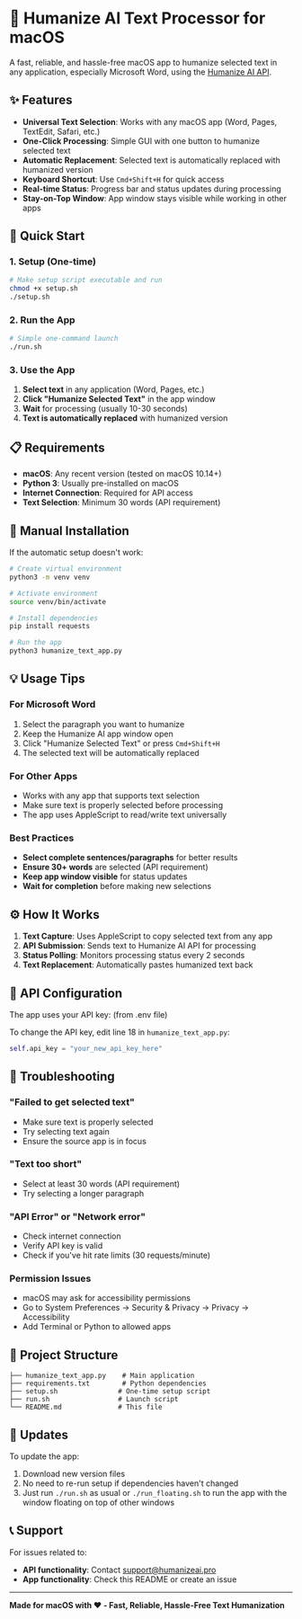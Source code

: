 # 🤖 Humanize AI Text Processor for macOS

A fast, reliable, and hassle-free macOS app to humanize selected text in any application, especially Microsoft Word, using the [Humanize AI API](https://docs.humanizeai.pro/).

## ✨ Features

- **Universal Text Selection**: Works with any macOS app (Word, Pages, TextEdit, Safari, etc.)
- **One-Click Processing**: Simple GUI with one button to humanize selected text
- **Automatic Replacement**: Selected text is automatically replaced with humanized version
- **Keyboard Shortcut**: Use `Cmd+Shift+H` for quick access
- **Real-time Status**: Progress bar and status updates during processing
- **Stay-on-Top Window**: App window stays visible while working in other apps

## 🚀 Quick Start

### 1. Setup (One-time)

```bash
# Make setup script executable and run
chmod +x setup.sh
./setup.sh
```

### 2. Run the App

```bash
# Simple one-command launch
./run.sh
```

### 3. Use the App

1. **Select text** in any application (Word, Pages, etc.)
2. **Click "Humanize Selected Text"** in the app window
3. **Wait** for processing (usually 10-30 seconds)
4. **Text is automatically replaced** with humanized version

## 📋 Requirements

- **macOS**: Any recent version (tested on macOS 10.14+)
- **Python 3**: Usually pre-installed on macOS
- **Internet Connection**: Required for API access
- **Text Selection**: Minimum 30 words (API requirement)

## 🔧 Manual Installation

If the automatic setup doesn't work:

```bash
# Create virtual environment
python3 -m venv venv

# Activate environment
source venv/bin/activate

# Install dependencies
pip install requests

# Run the app
python3 humanize_text_app.py
```

## 💡 Usage Tips

### For Microsoft Word

1. Select the paragraph you want to humanize
2. Keep the Humanize AI app window open
3. Click "Humanize Selected Text" or press `Cmd+Shift+H`
4. The selected text will be automatically replaced

### For Other Apps

- Works with any app that supports text selection
- Make sure text is properly selected before processing
- The app uses AppleScript to read/write text universally

### Best Practices

- **Select complete sentences/paragraphs** for better results
- **Ensure 30+ words** are selected (API requirement)
- **Keep app window visible** for status updates
- **Wait for completion** before making new selections

## ⚙️ How It Works

1. **Text Capture**: Uses AppleScript to copy selected text from any app
2. **API Submission**: Sends text to Humanize AI API for processing
3. **Status Polling**: Monitors processing status every 2 seconds
4. **Text Replacement**: Automatically pastes humanized text back

## 🔐 API Configuration

The app uses your API key: (from .env file)

To change the API key, edit line 18 in `humanize_text_app.py`:

```python
self.api_key = "your_new_api_key_here"
```

## 🚨 Troubleshooting

### "Failed to get selected text"

- Make sure text is properly selected
- Try selecting text again
- Ensure the source app is in focus

### "Text too short"

- Select at least 30 words (API requirement)
- Try selecting a longer paragraph

### "API Error" or "Network error"

- Check internet connection
- Verify API key is valid
- Check if you've hit rate limits (30 requests/minute)

### Permission Issues

- macOS may ask for accessibility permissions
- Go to System Preferences → Security & Privacy → Privacy → Accessibility
- Add Terminal or Python to allowed apps

## 📁 Project Structure

```
├── humanize_text_app.py    # Main application
├── requirements.txt        # Python dependencies
├── setup.sh               # One-time setup script
├── run.sh                 # Launch script
└── README.md              # This file
```

## 🔄 Updates

To update the app:

1. Download new version files
2. No need to re-run setup if dependencies haven't changed
3. Just run `./run.sh` as usual or `./run_floating.sh` to run the app with the window floating on top of other windows

## 📞 Support

For issues related to:

- **API functionality**: Contact <support@humanizeai.pro>
- **App functionality**: Check this README or create an issue

---

**Made for macOS with ❤️ - Fast, Reliable, Hassle-Free Text Humanization**
